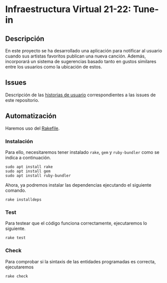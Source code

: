 # Infraestructura Virtual 21-22: Tune-in

## Descripción

En este proyecto se ha desarrollado una aplicación para notificar 
al usuario cuando sus artistas favoritos publican una nueva canción.
Además, incorporará un sistema de sugerencias basado tanto en gustos similares entre los usuarios como la ubicación de estos.

## Issues

Descripción de las [historias de usuario](https://github.com/paula1999/Tune-in/blob/main/docs/historias_de_usuario.md) correspondientes a las issues de este repositorio.

## Automatización

Haremos uso del [Rakefile](https://github.com/paula1999/Tune-in/blob/main/Rakefile). 

### Instalación

Para ello, necesitaremos tener instalado `rake`, `gem` y `ruby-bundler` como se indica a continuación.

```
sudo apt install rake
sudo apt install gem
sudo apt install ruby-bundler
```


Ahora, ya podremos instalar las dependencias ejecutando el siguiente comando.

```
rake installdeps
```

### Test

Para testear que el código funciona correctamente, ejecutaremos lo siguiente.

```
rake test
```

### Check

Para comprobar si la sintaxis de las entidades programadas es correcta, ejecutaremos

```
rake check
```